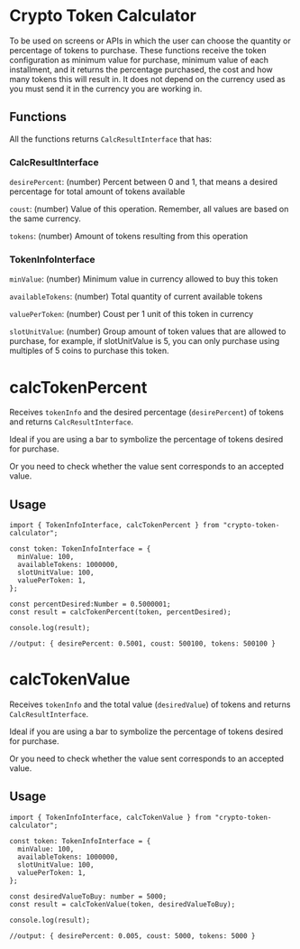 # Crypto Token Calculator

To be used on screens or APIs in which the user can choose the quantity or percentage of tokens to purchase.
These functions receive the token configuration as minimum value for purchase, minimum value of each installment, and it returns the percentage purchased, the cost and how many tokens this will result in.
It does not depend on the currency used as you must send it in the currency you are working in.

## Functions

All the functions returns `CalcResultInterface` that has:

### CalcResultInterface

`desirePercent`: (number) Percent between 0 and 1, that means a desired percentage for total amount of tokens available

`coust`: (number) Value of this operation. Remember, all values are based on the same currency.

`tokens`: (number) Amount of tokens resulting from this operation

### TokenInfoInterface

`minValue`: (number) Minimum value in currency allowed to buy this token

`availableTokens`: (number) Total quantity of current available tokens

`valuePerToken`: (number) Coust per 1 unit of this token in currency

`slotUnitValue`: (number) Group amount of token values that are allowed to purchase, for example, if slotUnitValue is 5, you can only purchase using multiples of 5 coins to purchase this token.

# calcTokenPercent

Receives `tokenInfo` and the desired percentage (`desirePercent`) of tokens and returns `CalcResultInterface`.

Ideal if you are using a bar to symbolize the percentage of tokens desired for purchase.

Or you need to check whether the value sent corresponds to an accepted value.

## Usage

```
import { TokenInfoInterface, calcTokenPercent } from "crypto-token-calculator";

const token: TokenInfoInterface = {
  minValue: 100,
  availableTokens: 1000000,
  slotUnitValue: 100,
  valuePerToken: 1,
};

const percentDesired:Number = 0.5000001;
const result = calcTokenPercent(token, percentDesired);

console.log(result);

//output: { desirePercent: 0.5001, coust: 500100, tokens: 500100 }

```

# calcTokenValue

Receives `tokenInfo` and the total value (`desiredValue`) of tokens and returns `CalcResultInterface`.

Ideal if you are using a bar to symbolize the percentage of tokens desired for purchase.

Or you need to check whether the value sent corresponds to an accepted value.

## Usage

```
import { TokenInfoInterface, calcTokenValue } from "crypto-token-calculator";

const token: TokenInfoInterface = {
  minValue: 100,
  availableTokens: 1000000,
  slotUnitValue: 100,
  valuePerToken: 1,
};

const desiredValueToBuy: number = 5000;
const result = calcTokenValue(token, desiredValueToBuy);

console.log(result);

//output: { desirePercent: 0.005, coust: 5000, tokens: 5000 }

```
